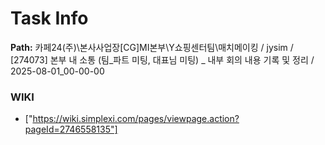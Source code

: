 # Task Info

**Path:** 카페24(주)\본사사업장\[CG]MI본부\Y쇼핑센터팀\매치메이킹 / jysim / [274073] 본부 내 소통 (팀_파트 미팅, 대표님 미팅) _ 내부 회의 내용 기록 및 정리 / 2025-08-01_00-00-00

### WIKI
- ["https://wiki.simplexi.com/pages/viewpage.action?pageId=2746558135"]

